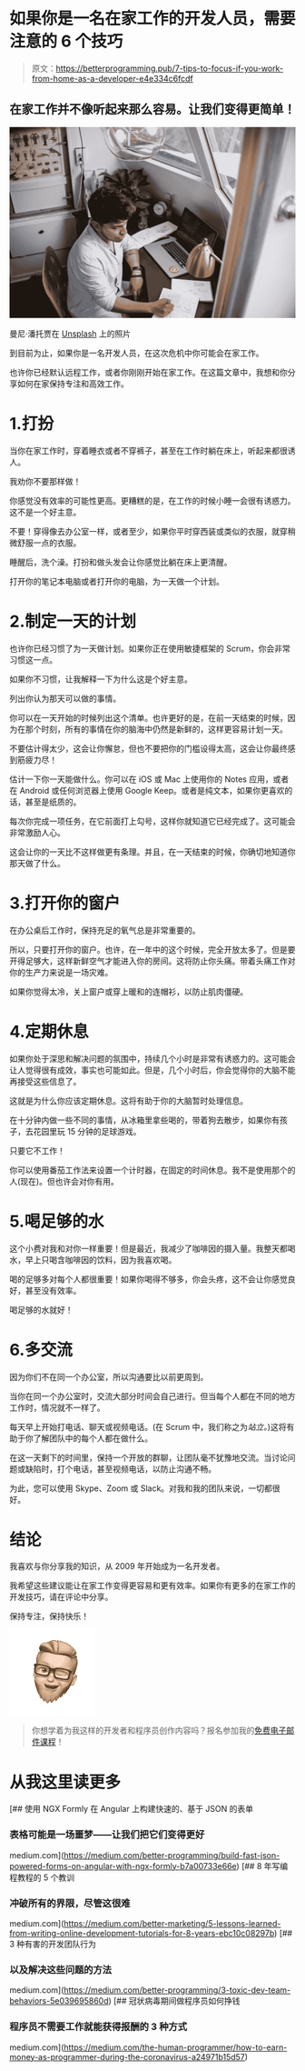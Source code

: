 # 如果你是一名在家工作的开发人员，需要注意的 6 个技巧

> 原文：<https://betterprogramming.pub/7-tips-to-focus-if-you-work-from-home-as-a-developer-e4e334c6fcdf>

## 在家工作并不像听起来那么容易。让我们变得更简单！

![](img/b9d962251877ae75c3578cf466e913f8.png)

曼尼·潘托贾在 [Unsplash](https://unsplash.com?utm_source=medium&utm_medium=referral) 上的照片

到目前为止，如果你是一名开发人员，在这次危机中你可能会在家工作。

也许你已经默认远程工作，或者你刚刚开始在家工作。在这篇文章中，我想和你分享如何在家保持专注和高效工作。

# 1.打扮

当你在家工作时，穿着睡衣或者不穿裤子，甚至在工作时躺在床上，听起来都很诱人。

我劝你不要那样做！

你感觉没有效率的可能性更高。更糟糕的是，在工作的时候小睡一会很有诱惑力。这不是一个好主意。

不要！穿得像去办公室一样，或者至少，如果你平时穿西装或类似的衣服，就穿稍微舒服一点的衣服。

睡醒后，洗个澡。打扮和做头发会让你感觉比躺在床上更清醒。

打开你的笔记本电脑或者打开你的电脑，为一天做一个计划。

# 2.制定一天的计划

也许你已经习惯了为一天做计划。如果你正在使用敏捷框架的 Scrum，你会非常习惯这一点。

如果你不习惯，让我解释一下为什么这是个好主意。

列出你认为那天可以做的事情。

你可以在一天开始的时候列出这个清单。也许更好的是，在前一天结束的时候，因为在那个时刻，所有的事情在你的脑海中仍然是新鲜的，这样更容易计划一天。

不要估计得太少，这会让你懈怠，但也不要把你的门槛设得太高，这会让你最终感到筋疲力尽！

估计一下你一天能做什么。你可以在 iOS 或 Mac 上使用你的 Notes 应用，或者在 Android 或任何浏览器上使用 Google Keep。或者是纯文本，如果你更喜欢的话，甚至是纸质的。

每次你完成一项任务，在它前面打上勾号，这样你就知道它已经完成了。这可能会非常激励人心。

这会让你的一天比不这样做更有条理。并且，在一天结束的时候，你确切地知道你那天做了什么。

# 3.打开你的窗户

在办公桌后工作时，保持充足的氧气总是非常重要的。

所以，只要打开你的窗户。也许，在一年中的这个时候，完全开放太多了。但是要开得足够大，这样新鲜空气才能进入你的房间。这将防止你头痛。带着头痛工作对你的生产力来说是一场灾难。

如果你觉得太冷，关上窗户或穿上暖和的连帽衫，以防止肌肉僵硬。

# 4.定期休息

如果你处于深思和解决问题的氛围中，持续几个小时是非常有诱惑力的。这可能会让人觉得很有成效，事实也可能如此。但是，几个小时后，你会觉得你的大脑不能再接受这些信息了。

这就是为什么你应该定期休息。这将有助于你的大脑暂时处理信息。

在十分钟内做一些不同的事情，从冰箱里拿些喝的，带着狗去散步，如果你有孩子，去花园里玩 15 分钟的足球游戏。

只要它不工作！

你可以使用番茄工作法来设置一个计时器，在固定的时间休息。我不是使用那个的人(现在)。但也许会对你有用。

# 5.喝足够的水

这个小费对我和对你一样重要！但是最近，我减少了咖啡因的摄入量。我整天都喝水，早上只喝含咖啡因的饮料，因为我喜欢喝。

喝的足够多对每个人都很重要！如果你喝得不够多，你会头疼，这不会让你感觉良好，甚至没有效率。

喝足够的水就好！

# 6.多交流

因为你们不在同一个办公室，所以沟通要比以前更周到。

当你在同一个办公室时，交流大部分时间会自己进行。但当每个人都在不同的地方工作时，情况就不一样了。

每天早上开始打电话、聊天或视频电话。(在 Scrum 中，我们称之为*站立。*)这将有助于你了解团队中的每个人都在做什么。

在这一天剩下的时间里，保持一个开放的群聊，让团队毫不犹豫地交流。当讨论问题或缺陷时，打个电话，甚至视频电话，以防止沟通不畅。

为此，您可以使用 Skype、Zoom 或 Slack。对我和我的团队来说，一切都很好。

# 结论

我喜欢与你分享我的知识，从 2009 年开始成为一名开发者。

我希望这些建议能让在家工作变得更容易和更有效率。如果你有更多的在家工作的开发技巧，请在评论中分享。

保持专注，保持快乐！

![](img/a72eb48c81bbe92d2070b77f9724eb94.png)

> 你想学着为我这样的开发者和程序员创作内容吗？报名参加我的[免费电子邮件课程](https://mailchi.mp/239d4f7b0d9d/programming-content-creator)！

# 从我这里读更多

[](https://medium.com/better-programming/build-fast-json-powered-forms-on-angular-with-ngx-formly-b7a00733e66e) [## 使用 NGX Formly 在 Angular 上构建快速的、基于 JSON 的表单

### 表格可能是一场噩梦——让我们把它们变得更好

medium.com](https://medium.com/better-programming/build-fast-json-powered-forms-on-angular-with-ngx-formly-b7a00733e66e) [](https://medium.com/better-marketing/5-lessons-learned-from-writing-online-development-tutorials-for-8-years-ebc10c08297b) [## 8 年写编程教程的 5 个教训

### 冲破所有的界限，尽管这很难

medium.com](https://medium.com/better-marketing/5-lessons-learned-from-writing-online-development-tutorials-for-8-years-ebc10c08297b) [](https://medium.com/better-programming/3-toxic-dev-team-behaviors-5e039695860d) [## 3 种有害的开发团队行为

### 以及解决这些问题的方法

medium.com](https://medium.com/better-programming/3-toxic-dev-team-behaviors-5e039695860d) [](https://medium.com/the-human-programmer/how-to-earn-money-as-programmer-during-the-coronavirus-a24971b15d57) [## 冠状病毒期间做程序员如何挣钱

### 程序员不需要工作就能获得报酬的 3 种方式

medium.com](https://medium.com/the-human-programmer/how-to-earn-money-as-programmer-during-the-coronavirus-a24971b15d57)